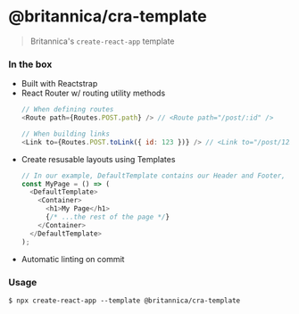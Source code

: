 # @britannica/cra-template

> Britannica's `create-react-app` template

### In the box
- Built with Reactstrap
- React Router w/ routing utility methods
  ```js
  // When defining routes
  <Route path={Routes.POST.path} /> // <Route path="/post/:id" />
  
  // When building links
  <Link to={Routes.POST.toLink({ id: 123 })} /> // <Link to="/post/123" />
  ```
- Create resusable layouts using Templates
  ```js
  // In our example, DefaultTemplate contains our Header and Footer, which will automatically be included
  const MyPage = () => (
    <DefaultTemplate>
      <Container>
        <h1>My Page</h1>
        {/* ...the rest of the page */}
      </Container>
    </DefaultTemplate>
  );
  ```
- Automatic linting on commit

### Usage

```bin
$ npx create-react-app --template @britannica/cra-template
```
